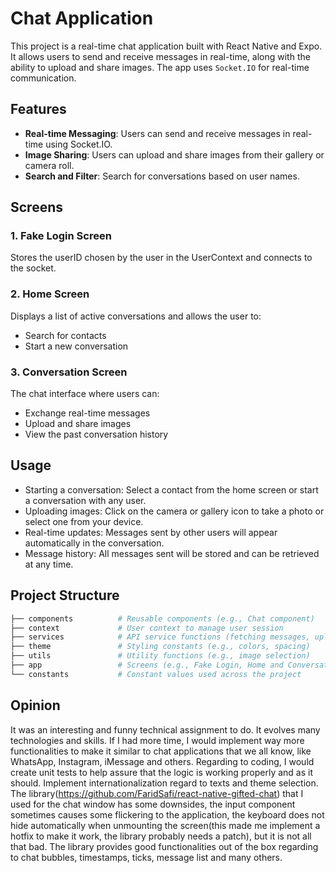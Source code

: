 # Chat Application

This project is a real-time chat application built with React Native and Expo. It allows users to send and receive messages in real-time, along with the ability to upload and share images. The app uses `Socket.IO` for real-time communication.

## Features

- **Real-time Messaging**: Users can send and receive messages in real-time using Socket.IO.
- **Image Sharing**: Users can upload and share images from their gallery or camera roll.
- **Search and Filter**: Search for conversations based on user names.

## Screens

### 1. Fake Login Screen
Stores the userID chosen by the user in the UserContext and connects to the socket.

### 2. Home Screen
Displays a list of active conversations and allows the user to:
- Search for contacts
- Start a new conversation

### 3. Conversation Screen
The chat interface where users can:
- Exchange real-time messages
- Upload and share images
- View the past conversation history

## Usage
- Starting a conversation: Select a contact from the home screen or start a conversation with any user.
- Uploading images: Click on the camera or gallery icon to take a photo or select one from your device.
- Real-time updates: Messages sent by other users will appear automatically in the conversation.
- Message history: All messages sent will be stored and can be retrieved at any time.

## Project Structure

```bash
├── components          # Reusable components (e.g., Chat component)
├── context             # User context to manage user session
├── services            # API service functions (fetching messages, uploading images, etc.)
├── theme               # Styling constants (e.g., colors, spacing)
├── utils               # Utility functions (e.g., image selection)
├── app                 # Screens (e.g., Fake Login, Home and Conversation)
└── constants           # Constant values used across the project
```

## Opinion
It was an interesting and funny technical assignment to do. It evolves many technologies and skills. If I had more time, I would implement way more functionalities to make it similar to chat applications that we all know, like WhatsApp, Instagram, iMessage and others.
Regarding to coding, I would create unit tests to help assure that the logic is working properly and as it should. Implement internationalization regard to texts and theme selection. The library(https://github.com/FaridSafi/react-native-gifted-chat) that I used for the chat window has some downsides, the input component sometimes causes some flickering to the application, the keyboard does not hide automatically when unmounting the screen(this made me implement a hotfix to make it work, the library probably needs a patch), but it is not all that bad. The library provides good functionalities out of the box regarding to chat bubbles, timestamps, ticks, message list and many others.
